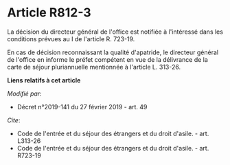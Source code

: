 # Article R812-3

La décision du directeur général de l'office est notifiée à l'intéressé dans les conditions prévues au I de l'article R.
723-19. 

En cas de décision reconnaissant la qualité d'apatride, le directeur général de l'office en informe le préfet compétent en
vue de la délivrance de la carte de séjour pluriannuelle mentionnée à l'article L. 313-26.

**Liens relatifs à cet article**

_Modifié par_:

  - Décret n°2019-141 du 27 février 2019 - art. 49

_Cite_:

  - Code de l'entrée et du séjour des étrangers et du droit d'asile. - art. L313-26
  - Code de l'entrée et du séjour des étrangers et du droit d'asile. - art. R723-19
